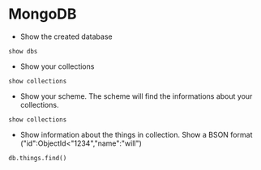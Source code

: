 # MongoDB

* Show the created database
```
show dbs
```
* Show your collections
```
show collections
```
* Show your scheme. The scheme will find the informations about your collections.
```
show collections
```
* Show information about the things in collection. Show a BSON format ("id":ObjectId<"1234","name":"will")
```
db.things.find()
```
